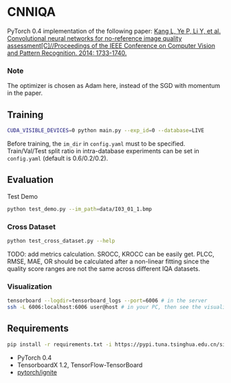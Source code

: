 # CNNIQA
PyTorch 0.4 implementation of the following paper:
[Kang L, Ye P, Li Y, et al. Convolutional neural networks for no-reference image quality assessment[C]//Proceedings of the IEEE Conference on Computer Vision and Pattern Recognition. 2014: 1733-1740.](http://openaccess.thecvf.com/content_cvpr_2014/papers/Kang_Convolutional_Neural_Networks_2014_CVPR_paper.pdf)

### Note
The optimizer is chosen as Adam here, instead of the SGD with momentum in the paper.

## Training
```bash
CUDA_VISIBLE_DEVICES=0 python main.py --exp_id=0 --database=LIVE
```
Before training, the `im_dir` in `config.yaml` must to be specified.
Train/Val/Test split ratio in intra-database experiments can be set in `config.yaml` (default is 0.6/0.2/0.2).

## Evaluation
Test Demo
```bash
python test_demo.py --im_path=data/I03_01_1.bmp
```
### Cross Dataset
```bash
python test_cross_dataset.py --help
```
TODO: add metrics calculation. SROCC, KROCC can be easily get. PLCC, RMSE, MAE, OR should be calculated after a non-linear fitting since the quality score ranges are not the same across different IQA datasets.

### Visualization
```bash
tensorboard --logdir=tensorboard_logs --port=6006 # in the server
ssh -L 6006:localhost:6006 user@host # in your PC, then see the visualization in your PC
```
## Requirements
```bash
pip install -r requirements.txt -i https://pypi.tuna.tsinghua.edu.cn/simple
```
- PyTorch 0.4
- TensorboardX 1.2, TensorFlow-TensorBoard
- [pytorch/ignite](https://github.com/pytorch/ignite)
